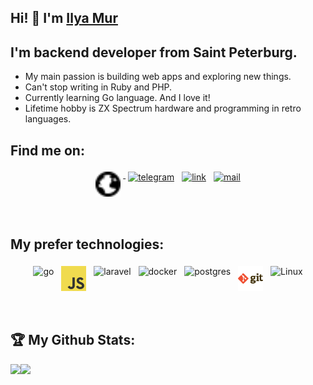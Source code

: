 ## Hi! 👋 I'm [Ilya Mur][website]

##  I'm backend developer from Saint Peterburg. 

-  My main passion is building web apps and exploring new things.
-  Can't stop writing in Ruby and PHP.  
-  Currently learning Go language. And I love it!
-  Lifetime hobby is ZX Spectrum hardware and programming in retro languages.

## Find me on:

<p align="center">
 <a href="https://ilyamur.github.io/cv/" target="_blank" rel="noopener noreferrer"> <img src="https://raw.githubusercontent.com/iconic/open-iconic/master/svg/globe.svg" alt="web" height="40" style="vertical-align:top; margin:4px"> </a>
 <a href="https://t.me/ilyamr"> <img src="https://www.svgrepo.com/show/3109/telegram.svg" alt="telegram" height="40" style="vertical-align:top; margin:4px"></a> 
 <a href="https://www.linkedin.com/in/ilia-muratov/" target="_blank" rel="noopener noreferrer"> <img src="https://cdn.jsdelivr.net/npm/simple-icons@v3/icons/linkedin.svg" alt="link" height="40" style="vertical-align:top; margin:4px"></a>
 <a href="mailto:ilyamur@hotmail.com"> <img src="https://cdn.jsdelivr.net/npm/simple-icons@v3/icons/gmail.svg" alt="mail" height="40" style="vertical-align:top; margin:4px"></a> 
</p>
<br />


## My prefer technologies:
<p align="center">
<img src="https://unixhelp.org/wp-content/uploads/2015/08/golang.sh-600x600-300x300-1.png" alt="go" height="40" style="vertical-align:top; margin:4px">
<img src="https://raw.githubusercontent.com/github/explore/80688e429a7d4ef2fca1e82350fe8e3517d3494d/topics/javascript/javascript.png" alt="javascript" height="40" style="vertical-align:top; margin:4px">
<img src="https://upload.wikimedia.org/wikipedia/commons/thumb/9/9a/Laravel.svg/738px-Laravel.svg.png" alt="laravel" height="40" style="vertical-align:top; margin:4px">
<img src="https://4.bp.blogspot.com/-KwwgzcyA1_s/WxQdbHQeKqI/AAAAAAAAKcM/I5W1YoUUjcEas1hTaj3mjkZNT2f7T-eSACLcBGAs/s1600/MSDYN365BC%2B-%2BDockers%2BLogo.jpg" alt="docker" height="40" style="vertical-align:top; margin:4px">
<img src="https://cdn.icon-icons.com/icons2/2415/PNG/512/postgresql_original_logo_icon_146391.png" alt="postgres" height="40" style="vertical-align:top; margin:4px">
<img src="https://raw.githubusercontent.com/github/explore/80688e429a7d4ef2fca1e82350fe8e3517d3494d/topics/git/git.png" alt="Git" height="40" style="vertical-align:top; margin:4px">
<img src="https://img1.freepng.ru/20181211/re/kisspng-vim-text-editor-unix-linux-5c0f76fc477b34.6891581515445173722928.jpg" alt="Linux" height="40" style="vertical-align:top; margin:4px" alt="vim" height="40" style="vertical-align:top; margin:4px">
</p>

<br />

## :trophy: My Github Stats:

<div>
<a href="https://github-readme-stats.vercel.app/api?username=ilyamur&theme=tokyonight">
  <img  align="left" src="https://github-readme-stats.vercel.app/api?username=ilyamur&count_private=true&show_icons=true&theme=tokyonight" />
</a>
<a href="https://github-readme-stats.vercel.app/api/top-langs/?username=ilyamur&hide=html&theme=tokyonight">
  <img align="left" src="https://github-readme-stats.vercel.app/api/top-langs/?username=ilyamur&hide=html&theme=tokyonight" />
</a>
</div>

[website]: https://ilyamur.github.io/cv/
[mail]: mailto:ilyamur@hotmail.com
[telegram]: https://t.me/ilyamr



